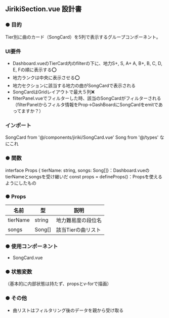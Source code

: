 ## JirikiSection.vue 設計書

### ● 目的
Tier別に曲のカード（SongCard）を5列で表示するグループコンポーネント。

### UI要件
- Dashboard.vueのTierCard内のfilterの下に、地力S+, S, A+ A, B+, B, C, D, E, Fの順に表示する⭕️
- 地力ランクは中央に表示させる⭕️
- 地力セクションに該当する地力の曲がSongCardで表示される
- SongCardはGridレイアウトで最大５列❌
- filterPanel.vueでフィルターした時、該当のSongCardがフィルターされる（filterPanelからフィルタ情報をProp→DashBoardにSongCardをemitであってますか？）

### インポート
SongCard from '@/components/jiriki/SongCard.vue'
Song from '@/types' なにこれ

### ● 関数
interface Props { tierName: string, songs: Song[]}：Dashboard.vueのtierNameとsongsを受け継いだ
const props = defineProps<Props>()：Propsを使えるようにしたもの

### ● Props
| 名前      | 型       | 説明                       |
|-----------|----------|----------------------------|
| tierName  | string   | 地力難易度の段位名         |
| songs     | Song[]   | 該当Tierの曲リスト          |

### ● 使用コンポーネント
- SongCard.vue

### ● 状態変数
（基本的に内部状態は持たず、propsとv-forで描画）

### ● その他
- 曲リストはフィルタリング後のデータを親から受け取る

